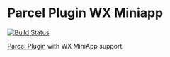 # Parcel Plugin WX Miniapp

[![Build Status](https://travis-ci.org/Jimexist/parcel-plugin-wx-miniapp.svg?branch=master)](https://travis-ci.org/Jimexist/parcel-plugin-wx-miniapp)

[Parcel Plugin](https://parceljs.org/plugins.html) with WX MiniApp support.

